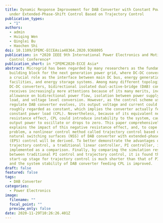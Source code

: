 ```yaml
---
title: Dynamic Response Improvement for DAB Converter with Constant Power Load
  under Extended-Phase-Shift Control Based on Trajectory Control
publication_types:
  - "1"
authors:
  - admin
  - Huiqing Wen
  - Qinglei Bu
  - Haochen Shi
doi: 10.1109/IPEMC-ECCEAsia48364.2020.9368095
publication: in *2020 IEEE 9th International Power Electronics and Motion
  Control Conference*
publication_short: in *IPEMC2020-ECCE Asia*
abstract: Microgrid has been regarded by many researchers as the fundamental
  building block for the next generation power grid, where DC-DC converter plays
  a crucial role as the interface between main DC bus, energy generation
  facilities, and energy storage systems. Among many different topologies of
  DC-DC converters, bidirectional isolated dual-active-bridge (DAB) converter
  receives increasingly more attentions because of its many merits, including
  allowance on bidirectional power flow, isolation between power supply and
  load, and voltage level conversion. However, as the control scheme used to
  regulate DAB converter evolves, its output voltage and current could be
  roughly regarded as constant, which implies the converter actually feeds a
  constant power load (CPL). Nevertheless, because of its equivalent negative
  resistance effect, CPL could introduce instability to the system, causing
  output power to oscillate or drops to zero. This paper comprehensively
  explains the impact of this negative resistance effect, and, to cope with this
  problem, a nonlinear control method called trajectory control based on the
  natural switching surfaces (NSS) of DAB converter with extended-phase-shift
  (EPS) control will be derived. To better demonstrate the advantages of using
  trajectory control, a traditional linear controller, PI controller, is
  implemented as a comparison. Finally, by comparing the simulation results
  between traditional PI control and trajectory control, it is found that the
  start-up stage for trajectory control is much shorter than that of PI control,
  and the system stability of DAB converter feeding CPL is improved.
draft: false
featured: false
tags:
  - DAB Converter
categories:
  - Power Electronics
image:
  filename: ""
  focal_point: ""
  preview_only: false
date: 2020-11-29T10:26:26.401Z
---
```

